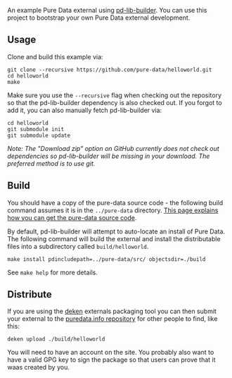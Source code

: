 An example Pure Data external using [pd-lib-builder](https://github.com/pure-data/pd-lib-builder). You can use this project to bootstrap your own Pure Data external development.

## Usage ##

Clone and build this example via:

    git clone --recursive https://github.com/pure-data/helloworld.git
    cd helloworld
    make

Make sure you use the `--recursive` flag when checking out the repository so that the pd-lib-builder dependency is also checked out. If you forgot to add it, you can also manually fetch pd-lib-builder via:

    cd helloworld
    git submodule init
    git submodule update

_Note: The "Download zip" option on GitHub currently does not check out dependencies so pd-lib-builder will be missing in your download. The preferred method is to use git._

## Build ##

You should have a copy of the pure-data source code - the following build command assumes it is in the `../pure-data` directory. [This page explains how you can get the pure-data source code](https://puredata.info/docs/developer/GettingPdSource).

By default, pd-lib-builder will attempt to auto-locate an install of Pure Data. The following command will build the external and install the distributable files into a subdirectory called `build/helloworld`.

    make install pdincludepath=../pure-data/src/ objectsdir=./build

See `make help` for more details.

## Distribute ##

If you are using the [deken](https://github.com/pure-data/deken/) externals packaging tool you can then submit your external to the [puredata.info repository](http://puredata.info) for other people to find, like this:

    deken upload ./build/helloworld

You will need to have an account on the site. You probably also want to have a valid GPG key to sign the package so that users can prove that it waas created by you.
